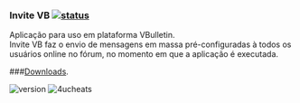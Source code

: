 ### Invite VB [![status](https://circleci.com/gh/4ucheats/invitevb.svg?style=svg)](https://circleci.com/gh/4ucheats/invitevb)

Aplicação para uso em plataforma VBulletin. <br>
Invite VB faz o envio de mensagens em massa pré-configuradas à todos os usuários online no fórum, no momento em que a aplicação é executada.

###[Downloads](https://www.mediafire.com/?kbzzcccf5b573tk).

![version](https://img.shields.io/badge/v-0.1.1-3498db.svg?style=flat-square) ![4ucheats](https://img.shields.io/badge/4U-cheats-9b59b6.svg?style=flat-square)
